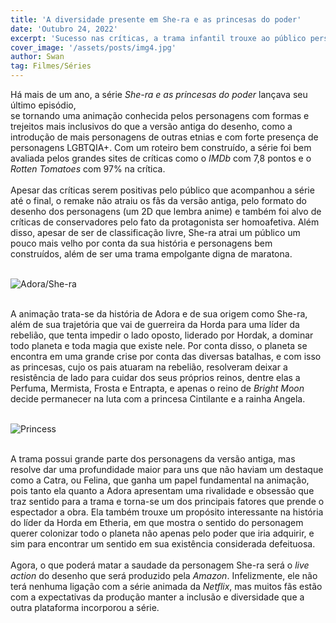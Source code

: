 ```yaml
---
title: 'A diversidade presente em She-ra e as princesas do poder'
date: 'Outubro 24, 2022'
excerpt: 'Sucesso nas críticas, a trama infantil trouxe ao público personagens mais inclusivos.'
cover_image: '/assets/posts/img4.jpg'
author: Swan
tag: Filmes/Séries
---
```


Há mais de um ano, a série *She-ra e as princesas do poder* lançava seu último episódio,  
se tornando uma animação conhecida pelos personagens com formas e trejeitos mais inclusivos do que a versão antiga do desenho, 
como a introdução de mais personagens de outras etnias e com forte presença de personagens LGBTQIA+. 
Com um roteiro bem construído, a série foi bem avaliada pelos grandes sites de 
críticas como o *IMDb* com 7,8 pontos e o *Rotten Tomatoes* com 97% na crítica.
\
&nbsp;
\
Apesar das críticas serem positivas pelo público que acompanhou a série até o final, o remake não atraiu os fãs da versão antiga, 
pelo formato do desenho dos personagens (um 2D que lembra anime) e também foi alvo de críticas de conservadores pelo 
fato da protagonista ser homoafetiva. Além disso, apesar de ser de classificação livre, 
She-ra atrai um público um pouco mais velho por conta da sua história e personagens bem construídos, 
além de ser uma trama empolgante digna de maratona.
\
&nbsp;

![Adora/She-ra](/assets/posts/she-ra/she-ra.jpg)
\
&nbsp;

A animação trata-se da história de Adora e de sua origem como She-ra, 
além de sua trajetória que vai de guerreira da Horda para uma líder da rebelião, que tenta impedir o lado oposto, 
liderado por Hordak, a dominar todo planeta e toda magia que existe nele. 
Por conta disso, o planeta se encontra em uma grande crise por conta das diversas batalhas, e com isso as princesas, 
cujo os pais atuaram na rebelião, resolveram deixar a resistência de lado para cuidar dos seus próprios reinos,
dentre elas a Perfuma, Mermista, Frosta e Entrapta, 
e apenas o reino de *Bright Moon* decide permanecer na luta com a princesa Cintilante e a rainha Angela.
\
&nbsp;

![Princess](/assets/posts/she-ra/princess.jpg)
\
&nbsp;

A trama possui grande parte dos personagens da versão antiga, mas resolve dar uma profundidade maior para uns 
que não haviam um destaque como a Catra, ou Felina, que ganha um papel fundamental na animação, 
pois tanto ela quanto a Adora apresentam uma rivalidade e obsessão que traz sentido para a trama e 
torna-se um dos principais fatores que prende o espectador a obra. 
Ela também trouxe um propósito interessante na história do líder da Horda em Etheria,
em que mostra o sentido do personagem querer colonizar todo o planeta não apenas pelo poder que iria adquirir,
e sim para encontrar um sentido em sua existência considerada defeituosa.
\
&nbsp;
\
Agora, o que poderá matar a saudade da personagem She-ra será o *live action* do desenho que será produzido pela *Amazon*. 
Infelizmente, ele não terá nenhuma ligação com a série animada da *Netflix*, mas muitos fãs estão com a 
expectativas da produção manter a inclusão e diversidade que a outra plataforma incorporou a série.
\
&nbsp;